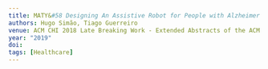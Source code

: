 ```yaml
---
title: MATY&#58 Designing An Assistive Robot for People with Alzheimer's
authors: Hugo Simão, Tiago Guerreiro
venue: ACM CHI 2018 Late Breaking Work - Extended Abstracts of the ACM Conference on Human Factors in Computing Systems, Glasgow, UK, May, 2019
year: "2019"
doi: 
tags: [Healthcare]
---
```

